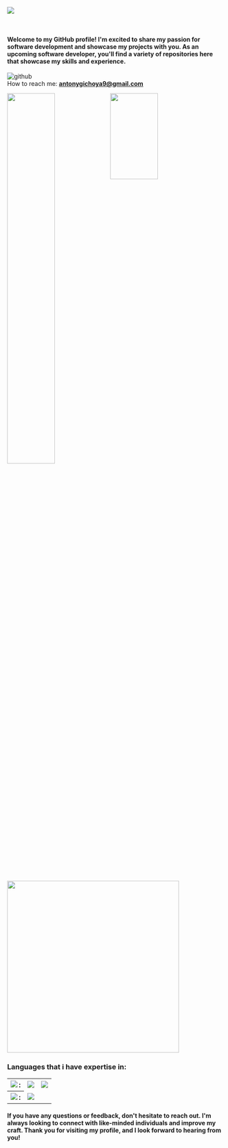 <p>
  <img src="https://readme-typing-svg.demolab.com?font=Playfair+Display+&weight=700&duration=4977&pause=1000&color=E6F710&background=000000&center=true&vCenter=true&width=435&lines=Hello+there%2C+I'm+Antony%2C;A+passionate+backend+developer;And+an+aspiring+software+developer;I'm+always+eager+to+learn+new++staff+;And+contribute+to+making+the+world+;A+better+place+with+the+help+of+tech">
</p><br>

#### Welcome to my GitHub profile! I'm excited to share my passion for software development and showcase my projects with you. As an upcoming software developer, you'll find a variety of repositories here that showcase my skills and experience.<br>
![github](https://img.shields.io/github/followers/KariukiAntony?style=plastic)<br>
How to reach me: **antonygichoya9@gmail.com**
<!--
<img align="left" width="47%" src="https://github-readme-stats.vercel.app/api?username=KariukiAntony&show_icons=true&theme=chartreuse-dark" />
<img  align="left" src="https://github-readme-stats.vercel.app/api/top-langs/?username=KariukiAntony" /> -->
<a href="https://github.com/KariukiAntony/github-readme-stats">
  <img align="left" width="47%" src="https://github-readme-stats.vercel.app/api?username=KariukiAntony&show_icons=true&theme=chartreuse-dark" />
</a>
<a href="https://github.com/KariukiAntony/convoychat">
  <img align="left" width="47%" height="200" src="https://github-readme-stats.vercel.app/api/top-langs?username=KariukiAntony&layout=compact&langs_count=8&card_width=320&theme=chartreuse-dark" />
</a>

<img width="400px" align="center" src="https://github-readme-streak-stats.herokuapp.com/?user=KariukiAntony&theme=vision-friendly-dark"  />
<h3>Languages that i have expertise in: </h3>
<table border="0">
  <tr>
    <th><img align="left" src="https://img.shields.io/badge/python-3670A0?style=for-the-badge&logo=python&logoColor=ffdd54"/>:</th>
     <td><img src="https://img.shields.io/badge/flask-%23000.svg?style=for-the-badge&logo=flask&logoColor=white"/></td>
    <td><img src="https://img.shields.io/badge/FastAPI-005571?style=for-the-badge&logo=fastapi"/> </td>
  </tr>
  <tr>
   <th><img align="left" src="https://img.shields.io/badge/java-%23ED8B00.svg?style=for-the-badge&logo=openjdk&logoColor=white"/>:</th>
   <td><img src="https://img.shields.io/badge/spring-%236DB33F.svg?style=for-the-badge&logo=spring&logoColor=white"/></td>
  </tr>
</table>
<!-- https://github.com/Ileriayo/markdown-badges#markdown-badges -->

<!-- ![github](https://img.shields.io/github/followers/KariukiAntony?style=plastic) -->

#### If you have any questions or feedback, don't hesitate to reach out. I'm always looking to connect with like-minded individuals and improve my craft. Thank you for visiting my profile, and I look forward to hearing from you!
</left>


